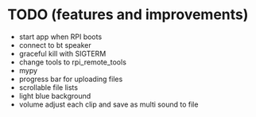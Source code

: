 # TODO (features and improvements)
- start app when RPI boots
- connect to bt speaker
- graceful kill with SIGTERM
- change tools to rpi_remote_tools
- mypy
- progress bar for uploading files
- scrollable file lists
- light blue background
- volume adjust each clip and save as multi sound to file
  